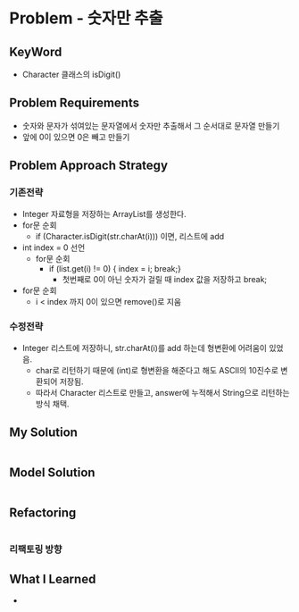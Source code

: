 # Problem - 숫자만 추출

## KeyWord

- Character 클래스의 isDigit()

## Problem Requirements

- 숫자와 문자가 섞여있는 문자열에서 숫자만 추출해서 그 순서대로 문자열 만들기
- 앞에 0이 있으면 0은 빼고 만들기

## Problem Approach Strategy
### 기존전략
- Integer 자료형을 저장하는 ArrayList를 생성한다.
- for문 순회
  - if (Character.isDigit(str.charAt(i))) 이면, 리스트에 add
- int index = 0 선언
  - for문 순회
    - if (list.get(i) != 0) { index = i; break;} 
      - 첫번째로 0이 아닌 숫자가 걸릴 때 index 값을 저장하고 break;
- for문 순회
  - i < index 까지 0이 있으면 remove()로 지움

### 수정전략
- Integer 리스트에 저장하니, str.charAt(i)를 add 하는데 형변환에 어려움이 있었음.
  - char로 리턴하기 때문에 (int)로 형변환을 해준다고 해도 ASCII의 10진수로 변환되어 저장됨.
  - 따라서 Character 리스트로 만들고, answer에 누적해서 String으로 리턴하는 방식 채택.

## My Solution

```java

```

## Model Solution

```java

```

## Refactoring

```java

```

### 리팩토링 방향

## What I Learned

-